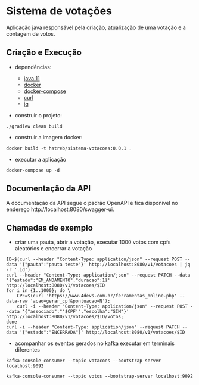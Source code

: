 # Sistema de votações

Aplicação java responsável pela criação, atualização de uma votação e a contagem de votos.

## Criação e Execução

- dependências:
  - [java 11](https://www.oracle.com/java/technologies/javase-jdk11-downloads.html)
  - [docker](https://docs.docker.com/)
  - [docker-compose](https://docs.docker.com/compose/)
  - [curl](https://curl.se/)
  - [jq](https://stedolan.github.io/jq/)

- construir o projeto:

```shell
./gradlew clean build
```

- construir a imagem docker:

```shell
docker build -t hstreb/sistema-votacoes:0.0.1 .
```

- executar a aplicação

```shell
docker-compose up -d
```

## Documentação da API

A documentação da API segue o padrão OpenAPI e fica disponível no endereço http://localhost:8080/swagger-ui.

## Chamadas de exemplo

- criar uma pauta, abrir a votação, executar 1000 votos com cpfs aleatórios e encerrar a votação
```shell
ID=$(curl --header "Content-Type: application/json" --request POST --data '{"pauta":"pauta teste"}' http://localhost:8080/v1/votacoes | jq -r '.id')
curl --header "Content-Type: application/json" --request PATCH --data '{"estado":"EM_ANDAMENTO","duracao":1}' http://localhost:8080/v1/votacoes/$ID
for i in {1..1000}; do \
    CPF=$(curl 'https://www.4devs.com.br/ferramentas_online.php' --data-raw 'acao=gerar_cpf&pontuacao=N');
    curl -i --header "Content-Type: application/json" --request POST --data '{"associado":"'$CPF'","escolha":"SIM"}' http://localhost:8080/v1/votacoes/$ID/votos;
done
curl -i --header "Content-Type: application/json" --request PATCH --data '{"estado":"ENCERRADA"}' http://localhost:8080/v1/votacoes/$ID
```

- acompanhar os eventos gerados no kafka executar em terminais diferentes

```shell
kafka-console-consumer --topic votacoes --bootstrap-server localhost:9092
```

```shell
kafka-console-consumer --topic votos --bootstrap-server localhost:9092
```
